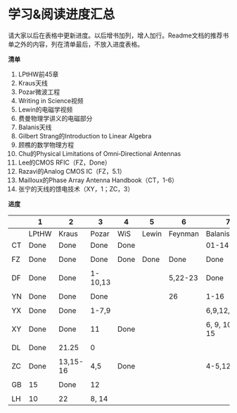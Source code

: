 # 学习&阅读进度汇总

请大家以后在表格中更新进度。以后增书加列，增人加行。Readme文档的推荐书单之外的内容，列在清单最后，不放入进度表格。

**清单**

1. LPtHW前45章
2. Kraus天线
3. Pozar微波工程
4. Writing in Science视频
5. Lewin的电磁学视频
6. 费曼物理学讲义的电磁部分
7. Balanis天线
8. Gilbert Strang的Introduction to Linear Algebra
9. 顾樵的数学物理方程
10. Chu的Physical Limitations of Omni‐Directional Antennas
11. Lee的CMOS RFIC（FZ，Done）
12. Razavi的Analog CMOS IC（FZ，5.1）
13. Mailloux的Phase Array Antenna Handbook（CT，1-6）
14. 张宁的天线的馈电技术（XY，1；ZC，3）

**进度**

|      | 1     | 2     | 3       | 4    | 5     | 6       | 7            | 8       | 9     | 10  |
| ---- | ----- | ----- | ------- | ---- | ----- | ------- | ------------ | -------- | ------ | ---- |
|      | LPtHW | Kraus | Pozar   | WiS  | Lewin | Feynman | Balanis      | Strang | Gu | Chu |
| CT   | Done  | Done  | Done    | Done |       |         | 01-14         |       |        |      |
|      |       |       |         |      |       |         |              |          |        |      |
| FZ   | Done  | Done  | Done    | Done | Done  | Done    | Done         | Done | Done | Done |
|      |       |       |         |      |       |         |              |          |        |      |
| DF   | Done  | Done  | 1-10,13 |      |       | 5,22-23 | Done         |          |        |      |
|      |       |       |         |      |       |         |              |          |        |      |
| YN   | Done  | Done  | Done    |      |       | 26      | 1-16         |          |        |      |
|      |       |       |         |      |       |         |              |          |        |      |
| YX   | Done  | Done  | 1-7,9   |      |       |         | 6,9,12,14,16 |          |        |      |
|      |       |       |         |      |       |         |              |          |        |      |
| XY   | Done  | Done    | 11      | Done |       |         | 6, 9, 10, 12-15 |          |        |      |
|      |       |       |         |      |       |         |              |          |        |      |
| DL   | Done  | 21.25 | 0       |      |       |         |              |          |        |      |
|      |       |       |         |      |       |         |              |          |        |      |
| ZC   | Done  | 13,15-16  | 4,5     | Done |       |         | 4-5,12-16    |          |        |      |
|      |       |       |         |      |       |         |              |          |        |      |
| GB   | 15    | Done  | 12      |      |       |         |              |          |        |      |
|      |       |       |         |      |       |         |              |          |        |      |
| LH   | 10    | 22    | 8, 14   |      |       |         |              |          |        |      |